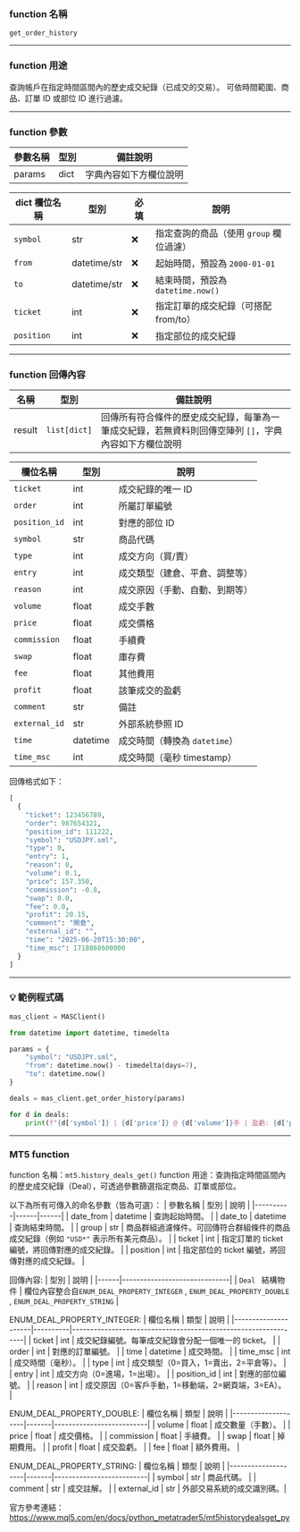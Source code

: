 ### function 名稱

`get_order_history`

---

### function 用途

查詢帳戶在指定時間區間內的歷史成交紀錄（已成交的交易）。 
可依時間範圍、商品、訂單 ID 或部位 ID 進行過濾。

---

### function 參數

| 參數名稱 | 型別 | 備註說明 |
|----------|------|----------|
| params   | dict | 字典內容如下方欄位說明 |

| dict 欄位名稱 | 型別          | 必填 | 說明                                                       |
|-------------|---------------|------|------------------------------------------------------------|
| `symbol`    | str           | ❌   | 指定查詢的商品（使用 `group` 欄位過濾）                    |
| `from`      | datetime/str  | ❌   | 起始時間，預設為 `2000-01-01`                              |
| `to`        | datetime/str  | ❌   | 結束時間，預設為 `datetime.now()`                          |
| `ticket`    | int           | ❌   | 指定訂單的成交紀錄（可搭配 from/to）                       |
| `position`  | int           | ❌   | 指定部位的成交紀錄                                          |

---

### function 回傳內容

| 名稱   | 型別           | 備註說明                               |
|--------|---------------|----------------------------------------|
| result |  `list[dict]` | 回傳所有符合條件的歷史成交紀錄，每筆為一筆成交紀錄，若無資料則回傳空陣列 `[]`，字典內容如下方欄位說明 |

| 欄位名稱       | 型別      | 說明                                 |
|----------------|-----------|--------------------------------------|
| `ticket`        | int       | 成交紀錄的唯一 ID                    |
| `order`         | int       | 所屬訂單編號                          |
| `position_id`   | int       | 對應的部位 ID                        |
| `symbol`        | str       | 商品代碼                             |
| `type`          | int       | 成交方向（買/賣）                    |
| `entry`         | int       | 成交類型（建倉、平倉、調整等）      |
| `reason`        | int       | 成交原因（手動、自動、到期等）      |
| `volume`        | float     | 成交手數                             |
| `price`         | float     | 成交價格                             |
| `commission`    | float     | 手續費                               |
| `swap`          | float     | 庫存費                               |
| `fee`           | float     | 其他費用                             |
| `profit`        | float     | 該筆成交的盈虧                       |
| `comment`       | str       | 備註                                 |
| `external_id`   | str       | 外部系統參照 ID                      |
| `time`          | datetime  | 成交時間（轉換為 `datetime`）        |
| `time_msc`      | int       | 成交時間（毫秒 timestamp）           |

回傳格式如下：

```python
[
  {
    "ticket": 123456789,
    "order": 987654321,
    "position_id": 111222,
    "symbol": "USDJPY.sml",
    "type": 0,
    "entry": 1,
    "reason": 0,
    "volume": 0.1,
    "price": 157.350,
    "commission": -0.8,
    "swap": 0.0,
    "fee": 0.0,
    "profit": 20.15,
    "comment": "開倉",
    "external_id": "",
    "time": "2025-06-20T15:30:00",
    "time_msc": 1718868600000
  }
]
```

---

### 💡 範例程式碼

```python
mas_client = MASClient()

from datetime import datetime, timedelta

params = {
    "symbol": "USDJPY.sml",
    "from": datetime.now() - timedelta(days=7),
    "to": datetime.now()
}

deals = mas_client.get_order_history(params)

for d in deals:
    print(f"{d['symbol']} | {d['price']} @ {d['volume']}手 | 盈虧: {d['profit']}")

```

---

### MT5 function

function 名稱：`mt5.history_deals_get()`
function 用途：查詢指定時間區間內的歷史成交紀錄（Deal），可透過參數篩選指定商品、訂單或部位。

以下為所有可傳入的命名參數（皆為可選）：
| 參數名稱 | 型別 | 說明 |
|----------|------|------|
| date_from | datetime | 查詢起始時間。 |
| date_to   | datetime | 查詢結束時間。 |
| group     | str      | 商品群組過濾條件。可回傳符合群組條件的商品成交紀錄（例如 `"USD*"` 表示所有美元商品）。 |
| ticket    | int      | 指定訂單的 ticket 編號，將回傳對應的成交紀錄。 |
| position  | int      | 指定部位的 ticket 編號，將回傳對應的成交紀錄。 |


回傳內容:
| 型別 | 說明                         |
|------|------------------------------|
| `Deal ` 結構物件 | 欄位內容整合自`ENUM_DEAL_PROPERTY_INTEGER` , `ENUM_DEAL_PROPERTY_DOUBLE` ,  `ENUM_DEAL_PROPERTY_STRING` |

ENUM_DEAL_PROPERTY_INTEGER:
| 欄位名稱            | 類型     | 說明                                                           |
|---------------------|----------|----------------------------------------------------------------|
| ticket              | int      | 成交紀錄編號。每筆成交紀錄會分配一個唯一的 ticket。             |
| order               | int      | 對應的訂單編號。                                               |
| time                | datetime | 成交時間。                                                     |
| time_msc            | int      | 成交時間（毫秒）。                                             |
| type                | int      | 成交類型（0=買入，1=賣出，2=平倉等）。                         |
| entry               | int      | 成交方向（0=進場，1=出場）。                                   |
| position_id         | int      | 對應的部位編號。                                               |
| reason              | int      | 成交原因（0=客戶手動，1=移動端，2=網頁端，3=EA）。             |

ENUM_DEAL_PROPERTY_DOUBLE:
| 欄位名稱           | 類型  | 說明                     |
|--------------------|-------|--------------------------|
| volume             | float | 成交數量（手數）。       |
| price              | float | 成交價格。               |
| commission         | float | 手續費。                 |
| swap               | float | 掉期費用。               |
| profit             | float | 成交盈虧。               |
| fee                | float | 額外費用。               |

ENUM_DEAL_PROPERTY_STRING:
| 欄位名稱           | 類型  | 說明                     |
|--------------------|-------|--------------------------|
| symbol             | str   | 商品代碼。               |
| comment            | str   | 成交註解。               |
| external_id        | str   | 外部交易系統的成交識別碼。|

官方參考連結： 
https://www.mql5.com/en/docs/python_metatrader5/mt5historydealsget_py